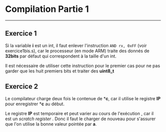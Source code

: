 # Compilation Partie 1
***
## Exercice 1

Si la variable **i** est un int, il faut enlever l'instruction `AND rx, 0xFF` (voir exercice1bis.s), car le
processeur (en mode ARM) traite des donnés de **32bits** par défaut qui correspondent à la taille d'un int. 

Il est nécessaire de utiliser cette instruction pour le premier cas pour ne pas garder que les  huit premiers bits et traiter des **uint8_t**

## Exercice 2
Le compilateur charge deux fois le contenue de ***c**, car il utilise le registre **IP** pour enregistrer ***c** au début. 

 Le registre  **IP** est temporaire et peut varier au cours de l'exécution , car il est un *scratch register* . Donc il faut le charger de nouveau pour s'assurer que l'on utilise la bonne valeur pointée par **a**.